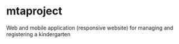 # mtaproject
Web and mobile application (responsive website) for managing and registering a kindergarten 
